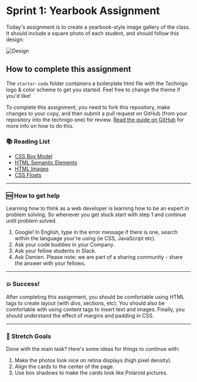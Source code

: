 # Sprint 1: Yearbook Assignment

Today's assignment is to create a yearbook-style image gallery of the class. It should include a square photo of each student, and should follow this design:

![Design](https://github.com/Technigo/assignment-1-yearbook/blob/master/design.png)

## How to complete this assignment

The `starter-code` folder containers a boilerplate html file with the Technigo logo & color scheme to get you started. Feel free to change the theme if you'd like!

To complete this assignment, you need to fork this repository, make changes to your copy, and then submit a pull request on GitHub (from your repository into the technigo one) for review. [Read the guide on GitHub](https://guides.github.com/activities/forking/) for more info on how to do this.

### :books: Reading List

* [CSS Box Model](https://www.w3schools.com/css/css_boxmodel.asp)
* [HTML Semantic Elements](https://www.w3schools.com/html/html5_semantic_elements.asp)
* [HTML Images](https://www.w3schools.com/html/html_images.asp)
* [CSS Floats](https://www.w3schools.com/css/css_float.asp)


---

### :sos: How to get help
Learning how to think as a web developer is learning how to be an expert in problem solving. So whenever you get stuck start with step 1 and continue until problem solved.

1. Google! In English, type in the error message if there is one, search within the language your're using (ie CSS, JavaScript etc).
2. Ask your code buddies in your Company.
3. Ask your fellow students in Slack.
4. Ask Damien. Please note: we are part of a sharing community - share the answer with your fellows.

---

### :boom: Success!

After completing this assignment, you should be comfortable using HTML tags to create layout (with divs, sections, etc). You should also be comfortable with using content tags to insert text and images. Finally, you should understand the effect of margins and padding in CSS.

---

### :runner: Stretch Goals

Done with the main task? Here's some ideas for things to continue with:

1. Make the photos look nice on retina displays (high pixel density).
1. Align the cards to the center of the page.
1. Use box shadows to make the cards look like Polaroid pictures.

